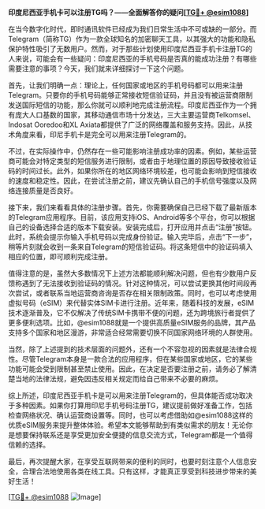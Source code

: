 **印度尼西亚手机卡可以注册TG吗？——全面解答你的疑问[[TG💪+ @esim1088](https://t.me/s/esim1088)]**

在当今数字化时代，即时通讯软件已经成为我们日常生活中不可或缺的一部分。而Telegram（简称TG）作为一款全球知名的加密聊天工具，以其强大的功能和隐私保护特性吸引了无数用户。然而，对于那些计划使用印度尼西亚手机卡注册TG的人来说，可能会有一些疑问：印度尼西亚的手机号码是否真的能成功注册？有哪些需要注意的事项？今天，我们就来详细探讨一下这个问题。

首先，让我们明确一点：理论上，任何国家或地区的手机号码都可以用来注册Telegram。只要你的手机号码能够正常接收短信验证码，并且没有被运营商限制发送国际短信的功能，那么你就可以顺利地完成注册流程。印度尼西亚作为一个拥有庞大人口基数的国家，其移动通信市场十分发达，三大主要运营商Telkomsel、Indosat Ooredoo和XL Axiata都提供了广泛的网络覆盖和服务支持。因此，从技术角度来看，印尼手机卡是完全可以用来注册Telegram的。

不过，在实际操作中，仍然存在一些可能影响注册成功率的因素。例如，某些运营商可能会对特定类型的短信服务进行限制，或者由于地理位置的原因导致接收验证码的时间过长。此外，如果你所在的地区网络环境较差，也可能会影响到短信接收的速度和稳定性。因此，在尝试注册之前，建议先确认自己的手机信号强度以及网络连接质量是否良好。

接下来，我们来看看具体的注册步骤。首先，你需要确保自己已经下载了最新版本的Telegram应用程序。目前，该应用支持iOS、Android等多个平台，你可以根据自己的设备选择合适的版本下载安装。安装完成后，打开应用并点击“注册”按钮。此时，系统会提示你输入手机号码以完成身份验证。输入完毕后，点击“下一步”，稍等片刻就会收到一条来自Telegram的短信验证码。将这条短信中的验证码填入相应的位置，即可顺利完成注册。

值得注意的是，虽然大多数情况下上述方法都能顺利解决问题，但也有少数用户反馈称遇到了无法接收到验证码的情况。针对这种情况，可以尝试更换其他时间段再次尝试，或者联系当地运营商咨询是否存在相关限制政策。同时，也可以考虑使用虚拟号码（eSIM）来代替实体SIM卡进行注册。近年来，随着科技的发展，eSIM技术逐渐普及，它不仅解决了传统SIM卡携带不便的问题，还为跨境旅行者提供了更多便利选项。比如，@esim1088就是一个提供高质量eSIM服务的品牌，其产品支持多个国家和地区漫游，非常适合经常需要切换不同国家网络环境的人群使用。

当然，除了上述提到的技术层面的问题外，还有一个不容忽视的因素就是法律合规性。尽管Telegram本身是一款合法的应用程序，但在某些国家或地区，它的某些功能可能会受到限制甚至禁止使用。因此，在决定是否要注册之前，请务必了解清楚当地的法律法规，避免因违反相关规定而给自己带来不必要的麻烦。

综上所述，印度尼西亚手机卡是可以用来注册Telegram的，但具体能否成功取决于多种因素。如果你打算用印尼手机号码注册TG，建议提前做好准备工作，包括检查网络状况、确认运营商设置等。同时，也可以考虑借助如@esim1088这样的优质eSIM服务来提升整体体验。希望本文能够帮助到有类似需求的朋友！无论你是想要保持联系还是享受更加安全便捷的信息交流方式，Telegram都是一个值得信赖的选择。

最后，再次提醒大家，在享受互联网带来的便利的同时，也要时刻注意个人信息安全，合理合法地使用各类在线工具。只有这样，才能真正享受到科技进步带来的美好生活！

[[TG💪+ @esim1088](https://t.me/s/esim1088) ![Image](https://i.postimg.cc/4NQfJmqS/Snipaste-2025-05-13-00-14-12.png)]